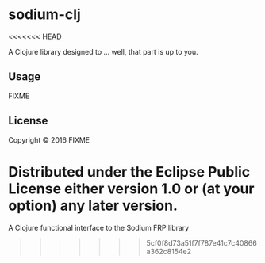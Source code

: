 # sodium-clj
<<<<<<< HEAD

A Clojure library designed to ... well, that part is up to you.

## Usage

FIXME

## License

Copyright © 2016 FIXME

Distributed under the Eclipse Public License either version 1.0 or (at
your option) any later version.
=======
A Clojure functional interface to the Sodium FRP library
>>>>>>> 5cf0f8d73a51f7f787e41c7c40866a362c8154e2
